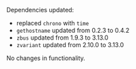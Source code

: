 Dependencies updated:

* replaced `chrono` with `time`
* `gethostname` updated from 0.2.3 to 0.4.2
* `zbus` updated from 1.9.3 to 3.13.0
* `zvariant` updated from 2.10.0 to 3.13.0

No changes in functionality.
